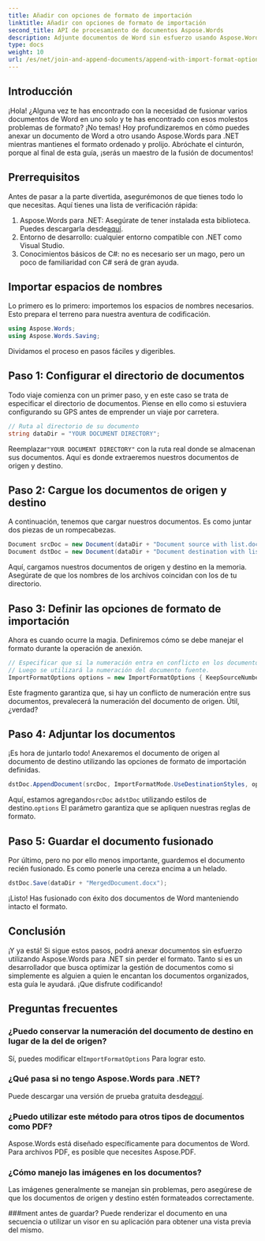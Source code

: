 ```yaml
---
title: Añadir con opciones de formato de importación
linktitle: Añadir con opciones de formato de importación
second_title: API de procesamiento de documentos Aspose.Words
description: Adjunte documentos de Word sin esfuerzo usando Aspose.Words para .NET, manteniendo el formato con una guía detallada paso a paso.
type: docs
weight: 10
url: /es/net/join-and-append-documents/append-with-import-format-options/
---
```

## Introducción

¡Hola! ¿Alguna vez te has encontrado con la necesidad de fusionar varios documentos de Word en uno solo y te has encontrado con esos molestos problemas de formato? ¡No temas! Hoy profundizaremos en cómo puedes anexar un documento de Word a otro usando Aspose.Words para .NET mientras mantienes el formato ordenado y prolijo. Abróchate el cinturón, porque al final de esta guía, ¡serás un maestro de la fusión de documentos!

## Prerrequisitos

Antes de pasar a la parte divertida, asegurémonos de que tienes todo lo que necesitas. Aquí tienes una lista de verificación rápida:

1.  Aspose.Words para .NET: Asegúrate de tener instalada esta biblioteca. Puedes descargarla desde[aquí](https://releases.aspose.com/words/net/).
2. Entorno de desarrollo: cualquier entorno compatible con .NET como Visual Studio.
3. Conocimientos básicos de C#: no es necesario ser un mago, pero un poco de familiaridad con C# será de gran ayuda.

## Importar espacios de nombres

Lo primero es lo primero: importemos los espacios de nombres necesarios. Esto prepara el terreno para nuestra aventura de codificación.

```csharp
using Aspose.Words;
using Aspose.Words.Saving;
```

Dividamos el proceso en pasos fáciles y digeribles.

## Paso 1: Configurar el directorio de documentos

Todo viaje comienza con un primer paso, y en este caso se trata de especificar el directorio de documentos. Piense en ello como si estuviera configurando su GPS antes de emprender un viaje por carretera.

```csharp
// Ruta al directorio de su documento
string dataDir = "YOUR DOCUMENT DIRECTORY";
```

 Reemplazar`"YOUR DOCUMENT DIRECTORY"` con la ruta real donde se almacenan sus documentos. Aquí es donde extraeremos nuestros documentos de origen y destino.

## Paso 2: Cargue los documentos de origen y destino

A continuación, tenemos que cargar nuestros documentos. Es como juntar dos piezas de un rompecabezas.

```csharp
Document srcDoc = new Document(dataDir + "Document source with list.docx");
Document dstDoc = new Document(dataDir + "Document destination with list.docx");
```

Aquí, cargamos nuestros documentos de origen y destino en la memoria. Asegúrate de que los nombres de los archivos coincidan con los de tu directorio.

## Paso 3: Definir las opciones de formato de importación

Ahora es cuando ocurre la magia. Definiremos cómo se debe manejar el formato durante la operación de anexión.

```csharp
// Especificar que si la numeración entra en conflicto en los documentos de origen y destino,
// Luego se utilizará la numeración del documento fuente.
ImportFormatOptions options = new ImportFormatOptions { KeepSourceNumbering = true };
```

Este fragmento garantiza que, si hay un conflicto de numeración entre sus documentos, prevalecerá la numeración del documento de origen. Útil, ¿verdad?

## Paso 4: Adjuntar los documentos

¡Es hora de juntarlo todo! Anexaremos el documento de origen al documento de destino utilizando las opciones de formato de importación definidas.

```csharp
dstDoc.AppendDocument(srcDoc, ImportFormatMode.UseDestinationStyles, options);
```

 Aquí, estamos agregando`srcDoc` a`dstDoc` utilizando estilos de destino.`options` El parámetro garantiza que se apliquen nuestras reglas de formato.

## Paso 5: Guardar el documento fusionado

Por último, pero no por ello menos importante, guardemos el documento recién fusionado. Es como ponerle una cereza encima a un helado.

```csharp
dstDoc.Save(dataDir + "MergedDocument.docx");
```

¡Listo! Has fusionado con éxito dos documentos de Word manteniendo intacto el formato. 

## Conclusión

¡Y ya está! Si sigue estos pasos, podrá anexar documentos sin esfuerzo utilizando Aspose.Words para .NET sin perder el formato. Tanto si es un desarrollador que busca optimizar la gestión de documentos como si simplemente es alguien a quien le encantan los documentos organizados, esta guía le ayudará. ¡Que disfrute codificando!

## Preguntas frecuentes

### ¿Puedo conservar la numeración del documento de destino en lugar de la del de origen?
 Sí, puedes modificar el`ImportFormatOptions` Para lograr esto.

### ¿Qué pasa si no tengo Aspose.Words para .NET?
 Puede descargar una versión de prueba gratuita desde[aquí](https://releases.aspose.com/).

### ¿Puedo utilizar este método para otros tipos de documentos como PDF?
Aspose.Words está diseñado específicamente para documentos de Word. Para archivos PDF, es posible que necesites Aspose.PDF.

### ¿Cómo manejo las imágenes en los documentos?
Las imágenes generalmente se manejan sin problemas, pero asegúrese de que los documentos de origen y destino estén formateados correctamente.

###ment antes de guardar?
Puede renderizar el documento en una secuencia o utilizar un visor en su aplicación para obtener una vista previa del mismo.